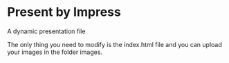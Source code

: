 # Present by Impress
A dynamic presentation file

The only thing you need to modify is the index.html file and you can upload your images in the folder images.
